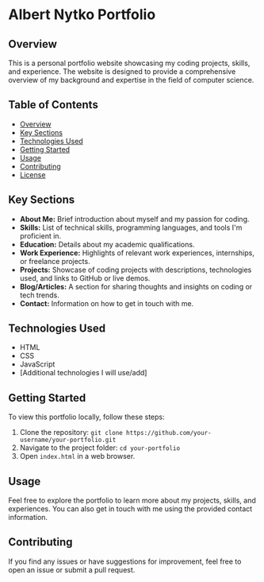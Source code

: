 # Albert Nytko Portfolio

## Overview

This is a personal portfolio website showcasing my coding projects, skills, and experience. The website is designed to provide a comprehensive overview of my background and expertise in the field of computer science.

## Table of Contents

- [Overview](#overview)
- [Key Sections](#key-sections)
- [Technologies Used](#technologies-used)
- [Getting Started](#getting-started)
- [Usage](#usage)
- [Contributing](#contributing)
- [License](#license)

## Key Sections

- **About Me:** Brief introduction about myself and my passion for coding.
- **Skills:** List of technical skills, programming languages, and tools I'm proficient in.
- **Education:** Details about my academic qualifications.
- **Work Experience:** Highlights of relevant work experiences, internships, or freelance projects.
- **Projects:** Showcase of coding projects with descriptions, technologies used, and links to GitHub or live demos.
- **Blog/Articles:** A section for sharing thoughts and insights on coding or tech trends.
- **Contact:** Information on how to get in touch with me.

## Technologies Used

- HTML
- CSS
- JavaScript
- [Additional technologies I will use/add]

## Getting Started

To view this portfolio locally, follow these steps:

1. Clone the repository: `git clone https://github.com/your-username/your-portfolio.git`
2. Navigate to the project folder: `cd your-portfolio`
3. Open `index.html` in a web browser.

## Usage

Feel free to explore the portfolio to learn more about my projects, skills, and experiences. You can also get in touch with me using the provided contact information.

## Contributing

If you find any issues or have suggestions for improvement, feel free to open an issue or submit a pull request.

